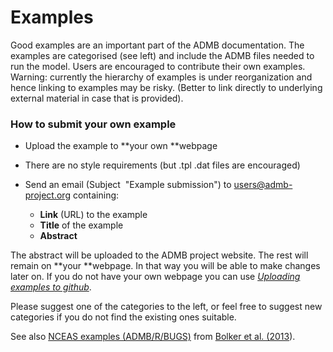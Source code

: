 #  Examples

Good examples are an important part of the ADMB documentation. The examples are categorised (see left) and include the ADMB files needed to run the model. Users are encouraged to contribute their own examples. Warning: currently the hierarchy of examples is under reorganization and hence linking to examples may be risky. (Better to link directly to underlying external material in case that is provided).

### How to submit your own example  

* Upload the example to **your own **webpage
* There are no style requirements (but .tpl .dat files are encouraged)
* Send an email (Subject  "Example submission") to [users@admb-project.org][1] containing:  

    * **Link** (URL) to the example
    * **Title** of the example
    * **Abstract**   

  
The abstract will be uploaded to the ADMB project website. The rest will remain on **your **webpage. In that way you will be able to make changes later on. If you do not have your own webpage you can use [_Uploading examples to github_][2].

  
Please suggest one of the categories to the left, or feel free to suggest new categories if you do not find the existing ones suitable.  

  
See also [NCEAS examples (ADMB/R/BUGS)][3] from [Bolker et al. (2013][4]).

[1]: mailto:users@admb-project.org
[2]: uploading-examples-to-github.html "Uploading examples to github"
[3]: https://groups.nceas.ucsb.edu/non-linear-modeling/projects
[4]: http://dx.doi.org/10.1111/2041-210X.12044
